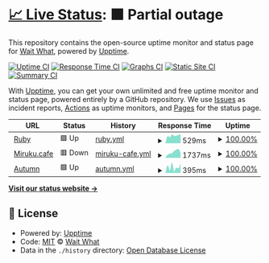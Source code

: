 # [📈 Live Status](https://status.waitwhat.sh): <!--live status--> **🟧 Partial outage**

This repository contains the open-source uptime monitor and status page for [Wait What](https://waitwhat.sh), powered by [Upptime](https://github.com/upptime/upptime).

[![Uptime CI](https://github.com/wait-what/uptime/workflows/Uptime%20CI/badge.svg)](https://github.com/wait-what/uptime/actions?query=workflow%3A%22Uptime+CI%22)
[![Response Time CI](https://github.com/wait-what/uptime/workflows/Response%20Time%20CI/badge.svg)](https://github.com/wait-what/uptime/actions?query=workflow%3A%22Response+Time+CI%22)
[![Graphs CI](https://github.com/wait-what/uptime/workflows/Graphs%20CI/badge.svg)](https://github.com/wait-what/uptime/actions?query=workflow%3A%22Graphs+CI%22)
[![Static Site CI](https://github.com/wait-what/uptime/workflows/Static%20Site%20CI/badge.svg)](https://github.com/wait-what/uptime/actions?query=workflow%3A%22Static+Site+CI%22)
[![Summary CI](https://github.com/wait-what/uptime/workflows/Summary%20CI/badge.svg)](https://github.com/wait-what/uptime/actions?query=workflow%3A%22Summary+CI%22)

With [Upptime](https://upptime.js.org), you can get your own unlimited and free uptime monitor and status page, powered entirely by a GitHub repository. We use [Issues](https://github.com/wait-what/uptime/issues) as incident reports, [Actions](https://github.com/wait-what/uptime/actions) as uptime monitors, and [Pages](https://status.waitwhat.sh) for the status page.

<!--start: status pages-->
<!-- This summary is generated by Upptime (https://github.com/upptime/upptime) -->
<!-- Do not edit this manually, your changes will be overwritten -->
<!-- prettier-ignore -->
| URL | Status | History | Response Time | Uptime |
| --- | ------ | ------- | ------------- | ------ |
| <img alt="" src="https://icons.duckduckgo.com/ip3/files.waitwhat.sh.ico" height="13"> [Ruby](https://files.waitwhat.sh/?) | 🟩 Up | [ruby.yml](https://github.com/wait-what/uptime/commits/HEAD/history/ruby.yml) | <details><summary><img alt="Response time graph" src="./graphs/ruby/response-time-week.png" height="20"> 529ms</summary><br><a href="https://status.waitwhat.sh/history/ruby"><img alt="Response time 539" src="https://img.shields.io/endpoint?url=https%3A%2F%2Fraw.githubusercontent.com%2Fwait-what%2Fuptime%2FHEAD%2Fapi%2Fruby%2Fresponse-time.json"></a><br><a href="https://status.waitwhat.sh/history/ruby"><img alt="24-hour response time 608" src="https://img.shields.io/endpoint?url=https%3A%2F%2Fraw.githubusercontent.com%2Fwait-what%2Fuptime%2FHEAD%2Fapi%2Fruby%2Fresponse-time-day.json"></a><br><a href="https://status.waitwhat.sh/history/ruby"><img alt="7-day response time 529" src="https://img.shields.io/endpoint?url=https%3A%2F%2Fraw.githubusercontent.com%2Fwait-what%2Fuptime%2FHEAD%2Fapi%2Fruby%2Fresponse-time-week.json"></a><br><a href="https://status.waitwhat.sh/history/ruby"><img alt="30-day response time 539" src="https://img.shields.io/endpoint?url=https%3A%2F%2Fraw.githubusercontent.com%2Fwait-what%2Fuptime%2FHEAD%2Fapi%2Fruby%2Fresponse-time-month.json"></a><br><a href="https://status.waitwhat.sh/history/ruby"><img alt="1-year response time 539" src="https://img.shields.io/endpoint?url=https%3A%2F%2Fraw.githubusercontent.com%2Fwait-what%2Fuptime%2FHEAD%2Fapi%2Fruby%2Fresponse-time-year.json"></a></details> | <details><summary><a href="https://status.waitwhat.sh/history/ruby">100.00%</a></summary><a href="https://status.waitwhat.sh/history/ruby"><img alt="All-time uptime 100.00%" src="https://img.shields.io/endpoint?url=https%3A%2F%2Fraw.githubusercontent.com%2Fwait-what%2Fuptime%2FHEAD%2Fapi%2Fruby%2Fuptime.json"></a><br><a href="https://status.waitwhat.sh/history/ruby"><img alt="24-hour uptime 100.00%" src="https://img.shields.io/endpoint?url=https%3A%2F%2Fraw.githubusercontent.com%2Fwait-what%2Fuptime%2FHEAD%2Fapi%2Fruby%2Fuptime-day.json"></a><br><a href="https://status.waitwhat.sh/history/ruby"><img alt="7-day uptime 100.00%" src="https://img.shields.io/endpoint?url=https%3A%2F%2Fraw.githubusercontent.com%2Fwait-what%2Fuptime%2FHEAD%2Fapi%2Fruby%2Fuptime-week.json"></a><br><a href="https://status.waitwhat.sh/history/ruby"><img alt="30-day uptime 100.00%" src="https://img.shields.io/endpoint?url=https%3A%2F%2Fraw.githubusercontent.com%2Fwait-what%2Fuptime%2FHEAD%2Fapi%2Fruby%2Fuptime-month.json"></a><br><a href="https://status.waitwhat.sh/history/ruby"><img alt="1-year uptime 100.00%" src="https://img.shields.io/endpoint?url=https%3A%2F%2Fraw.githubusercontent.com%2Fwait-what%2Fuptime%2FHEAD%2Fapi%2Fruby%2Fuptime-year.json"></a></details>
| <img alt="" src="https://icons.duckduckgo.com/ip3/miruku.cafe.ico" height="13"> [Miruku.cafe](https://miruku.cafe/?) | 🟥 Down | [miruku-cafe.yml](https://github.com/wait-what/uptime/commits/HEAD/history/miruku-cafe.yml) | <details><summary><img alt="Response time graph" src="./graphs/miruku-cafe/response-time-week.png" height="20"> 1737ms</summary><br><a href="https://status.waitwhat.sh/history/miruku-cafe"><img alt="Response time 3114" src="https://img.shields.io/endpoint?url=https%3A%2F%2Fraw.githubusercontent.com%2Fwait-what%2Fuptime%2FHEAD%2Fapi%2Fmiruku-cafe%2Fresponse-time.json"></a><br><a href="https://status.waitwhat.sh/history/miruku-cafe"><img alt="24-hour response time 4866" src="https://img.shields.io/endpoint?url=https%3A%2F%2Fraw.githubusercontent.com%2Fwait-what%2Fuptime%2FHEAD%2Fapi%2Fmiruku-cafe%2Fresponse-time-day.json"></a><br><a href="https://status.waitwhat.sh/history/miruku-cafe"><img alt="7-day response time 1737" src="https://img.shields.io/endpoint?url=https%3A%2F%2Fraw.githubusercontent.com%2Fwait-what%2Fuptime%2FHEAD%2Fapi%2Fmiruku-cafe%2Fresponse-time-week.json"></a><br><a href="https://status.waitwhat.sh/history/miruku-cafe"><img alt="30-day response time 3114" src="https://img.shields.io/endpoint?url=https%3A%2F%2Fraw.githubusercontent.com%2Fwait-what%2Fuptime%2FHEAD%2Fapi%2Fmiruku-cafe%2Fresponse-time-month.json"></a><br><a href="https://status.waitwhat.sh/history/miruku-cafe"><img alt="1-year response time 3114" src="https://img.shields.io/endpoint?url=https%3A%2F%2Fraw.githubusercontent.com%2Fwait-what%2Fuptime%2FHEAD%2Fapi%2Fmiruku-cafe%2Fresponse-time-year.json"></a></details> | <details><summary><a href="https://status.waitwhat.sh/history/miruku-cafe">100.00%</a></summary><a href="https://status.waitwhat.sh/history/miruku-cafe"><img alt="All-time uptime 99.79%" src="https://img.shields.io/endpoint?url=https%3A%2F%2Fraw.githubusercontent.com%2Fwait-what%2Fuptime%2FHEAD%2Fapi%2Fmiruku-cafe%2Fuptime.json"></a><br><a href="https://status.waitwhat.sh/history/miruku-cafe"><img alt="24-hour uptime 100.00%" src="https://img.shields.io/endpoint?url=https%3A%2F%2Fraw.githubusercontent.com%2Fwait-what%2Fuptime%2FHEAD%2Fapi%2Fmiruku-cafe%2Fuptime-day.json"></a><br><a href="https://status.waitwhat.sh/history/miruku-cafe"><img alt="7-day uptime 100.00%" src="https://img.shields.io/endpoint?url=https%3A%2F%2Fraw.githubusercontent.com%2Fwait-what%2Fuptime%2FHEAD%2Fapi%2Fmiruku-cafe%2Fuptime-week.json"></a><br><a href="https://status.waitwhat.sh/history/miruku-cafe"><img alt="30-day uptime 99.79%" src="https://img.shields.io/endpoint?url=https%3A%2F%2Fraw.githubusercontent.com%2Fwait-what%2Fuptime%2FHEAD%2Fapi%2Fmiruku-cafe%2Fuptime-month.json"></a><br><a href="https://status.waitwhat.sh/history/miruku-cafe"><img alt="1-year uptime 99.79%" src="https://img.shields.io/endpoint?url=https%3A%2F%2Fraw.githubusercontent.com%2Fwait-what%2Fuptime%2FHEAD%2Fapi%2Fmiruku-cafe%2Fuptime-year.json"></a></details>
| <img alt="" src="https://icons.duckduckgo.com/ip3/autumn.revolt.chat.ico" height="13"> [Autumn](https://autumn.revolt.chat/?) | 🟩 Up | [autumn.yml](https://github.com/wait-what/uptime/commits/HEAD/history/autumn.yml) | <details><summary><img alt="Response time graph" src="./graphs/autumn/response-time-week.png" height="20"> 395ms</summary><br><a href="https://status.waitwhat.sh/history/autumn"><img alt="Response time 391" src="https://img.shields.io/endpoint?url=https%3A%2F%2Fraw.githubusercontent.com%2Fwait-what%2Fuptime%2FHEAD%2Fapi%2Fautumn%2Fresponse-time.json"></a><br><a href="https://status.waitwhat.sh/history/autumn"><img alt="24-hour response time 647" src="https://img.shields.io/endpoint?url=https%3A%2F%2Fraw.githubusercontent.com%2Fwait-what%2Fuptime%2FHEAD%2Fapi%2Fautumn%2Fresponse-time-day.json"></a><br><a href="https://status.waitwhat.sh/history/autumn"><img alt="7-day response time 395" src="https://img.shields.io/endpoint?url=https%3A%2F%2Fraw.githubusercontent.com%2Fwait-what%2Fuptime%2FHEAD%2Fapi%2Fautumn%2Fresponse-time-week.json"></a><br><a href="https://status.waitwhat.sh/history/autumn"><img alt="30-day response time 391" src="https://img.shields.io/endpoint?url=https%3A%2F%2Fraw.githubusercontent.com%2Fwait-what%2Fuptime%2FHEAD%2Fapi%2Fautumn%2Fresponse-time-month.json"></a><br><a href="https://status.waitwhat.sh/history/autumn"><img alt="1-year response time 391" src="https://img.shields.io/endpoint?url=https%3A%2F%2Fraw.githubusercontent.com%2Fwait-what%2Fuptime%2FHEAD%2Fapi%2Fautumn%2Fresponse-time-year.json"></a></details> | <details><summary><a href="https://status.waitwhat.sh/history/autumn">100.00%</a></summary><a href="https://status.waitwhat.sh/history/autumn"><img alt="All-time uptime 100.00%" src="https://img.shields.io/endpoint?url=https%3A%2F%2Fraw.githubusercontent.com%2Fwait-what%2Fuptime%2FHEAD%2Fapi%2Fautumn%2Fuptime.json"></a><br><a href="https://status.waitwhat.sh/history/autumn"><img alt="24-hour uptime 100.00%" src="https://img.shields.io/endpoint?url=https%3A%2F%2Fraw.githubusercontent.com%2Fwait-what%2Fuptime%2FHEAD%2Fapi%2Fautumn%2Fuptime-day.json"></a><br><a href="https://status.waitwhat.sh/history/autumn"><img alt="7-day uptime 100.00%" src="https://img.shields.io/endpoint?url=https%3A%2F%2Fraw.githubusercontent.com%2Fwait-what%2Fuptime%2FHEAD%2Fapi%2Fautumn%2Fuptime-week.json"></a><br><a href="https://status.waitwhat.sh/history/autumn"><img alt="30-day uptime 100.00%" src="https://img.shields.io/endpoint?url=https%3A%2F%2Fraw.githubusercontent.com%2Fwait-what%2Fuptime%2FHEAD%2Fapi%2Fautumn%2Fuptime-month.json"></a><br><a href="https://status.waitwhat.sh/history/autumn"><img alt="1-year uptime 100.00%" src="https://img.shields.io/endpoint?url=https%3A%2F%2Fraw.githubusercontent.com%2Fwait-what%2Fuptime%2FHEAD%2Fapi%2Fautumn%2Fuptime-year.json"></a></details>

<!--end: status pages-->

[**Visit our status website →**](https://status.waitwhat.sh)

## 📄 License

- Powered by: [Upptime](https://github.com/upptime/upptime)
- Code: [MIT](./LICENSE) © [Wait What](https://waitwhat.sh)
- Data in the `./history` directory: [Open Database License](https://opendatacommons.org/licenses/odbl/1-0/)
